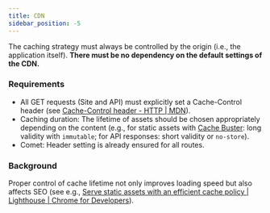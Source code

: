 ```yaml
---
title: CDN
sidebar_position: -5
---
```


The caching strategy must always be controlled by the origin (i.e., the application itself). **There must be no dependency on the default settings of the CDN.**

### Requirements

-   All GET requests (Site and API) must explicitly set a Cache-Control header (see [Cache-Control header - HTTP | MDN](https://developer.mozilla.org/en-US/docs/Web/HTTP/Reference/Headers/Cache-Control)).
-   Caching duration: The lifetime of assets should be chosen appropriately depending on the content (e.g., for static assets with [Cache Buster](https://www.keycdn.com/support/what-is-cache-busting): long validity with `immutable`; for API responses: short validity or `no-store`).
-   Comet: Header setting is already ensured for all routes.

### Background

Proper control of cache lifetime not only improves loading speed but also affects SEO (see e.g., [Serve static assets with an efficient cache policy | Lighthouse | Chrome for Developers](https://developer.chrome.com/docs/lighthouse/performance/uses-long-cache-ttl?hl=de)).

